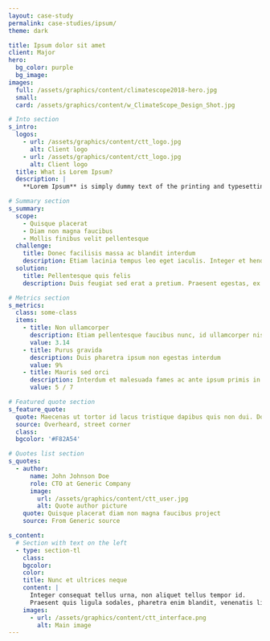 ```yaml
---
layout: case-study
permalink: case-studies/ipsum/
theme: dark

title: Ipsum dolor sit amet
client: Major
hero:
  bg_color: purple
  bg_image:
images:
  full: /assets/graphics/content/climatescope2018-hero.jpg
  small:
  card: /assets/graphics/content/w_ClimateScope_Design_Shot.jpg

# Into section
s_intro:
  logos:
    - url: /assets/graphics/content/ctt_logo.jpg
      alt: Client logo
    - url: /assets/graphics/content/ctt_logo.jpg
      alt: Client logo
  title: What is Lorem Ipsum?
  description: |
    **Lorem Ipsum** is simply dummy text of the printing and typesetting industry. Lorem Ipsum has been the industry's standard dummy text ever since the 1500s, when an unknown printer took a galley of type and scrambled it to make a type specimen book.

# Summary section
s_summary:
  scope:
    - Quisque placerat
    - Diam non magna faucibus
    - Mollis finibus velit pellentesque
  challenge:
    title: Donec facilisis massa ac blandit interdum
    description: Etiam lacinia tempus leo eget iaculis. Integer et hendrerit metus. Cras quis metus libero. Morbi sed massa sit amet lectus rutrum varius.
  solution:
    title: Pellentesque quis felis
    description: Duis feugiat sed erat a pretium. Praesent egestas, ex vitae viverra mollis, ipsum lectus dapibus leo, ut ullamcorper erat purus eget ligula.

# Metrics section
s_metrics:
  class: some-class
  items:
    - title: Non ullamcorper
      description: Etiam pellentesque faucibus nunc, id ullamcorper nisi varius sit amet.
      value: 3.14
    - title: Purus gravida
      description: Duis pharetra ipsum non egestas interdum
      value: 9%
    - title: Mauris sed orci
      description: Interdum et malesuada fames ac ante ipsum primis in faucibus. Duis feugiat sed erat a pretium.
      value: 5 / 7

# Featured quote section
s_feature_quote:
  quote: Maecenas ut tortor id lacus tristique dapibus quis non dui. Donec facilisis massa ac blandit interdum. Vestibulum convallis sem sem, non sagittis enim scelerisque at. Etiam id tincidunt urna.
  source: Overheard, street corner
  class:
  bgcolor: '#F82A54'

# Quotes list section
s_quotes:
  - author:
      name: John Johnson Doe
      role: CTO at Generic Company
      image:
        url: /assets/graphics/content/ctt_user.jpg
        alt: Quote author picture
    quote: Quisque placerat diam non magna faucibus project
    source: From Generic source

s_content:
  # Section with text on the left
  - type: section-tl
    class:
    bgcolor:
    color:
    title: Nunc et ultrices neque
    content: |
      Integer consequat tellus urna, non aliquet tellus tempor id.
      Praesent quis ligula sodales, pharetra enim blandit, venenatis ligula. Aenean at metus egestas, aliquam turpis ac, commodo ante. Nulla blandit commodo diam. In in nulla massa. Nam lobortis, odio iaculis congue fringilla, justo odio egestas tellus, sit amet iaculis metus mi in ligula. Duis vulputate gravida consequat. Suspendisse potenti.
    images:
      - url: /assets/graphics/content/ctt_interface.png
        alt: Main image
---
```

